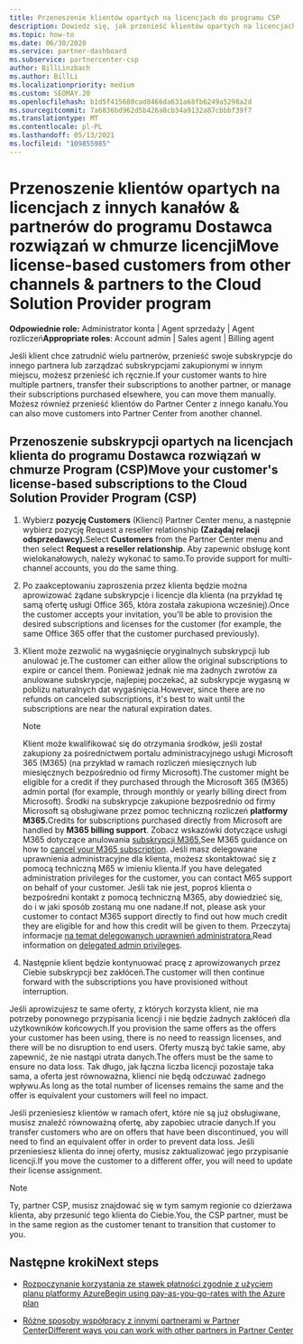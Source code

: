 ```yaml
---
title: Przenoszenie klientów opartych na licencjach do programu CSP
description: Dowiedz się, jak przenieść klientów opartych na licencjach z innych kanałów lub innego partnera do programu Dostawca rozwiązań w chmurze (CSP) w Partner Center.
ms.topic: how-to
ms.date: 06/30/2020
ms.service: partner-dashboard
ms.subservice: partnercenter-csp
author: BillLinzbach
ms.author: BillLi
ms.localizationpriority: medium
ms.custom: SEOMAY.20
ms.openlocfilehash: b1d5f415680cad8466da631a68fb6249a5298a2d
ms.sourcegitcommit: 7a6836bd962d5b426a8cb34a9132a87cbbbf39f7
ms.translationtype: MT
ms.contentlocale: pl-PL
ms.lasthandoff: 05/13/2021
ms.locfileid: "109855985"
---
```

# <a name="move-license-based-customers-from-other-channels--partners-to-the-cloud-solution-provider-program"></a><span data-ttu-id="48f2b-103">Przenoszenie klientów opartych na licencjach z innych kanałów & partnerów do programu Dostawca rozwiązań w chmurze licencji</span><span class="sxs-lookup"><span data-stu-id="48f2b-103">Move license-based customers from other channels & partners to the Cloud Solution Provider program</span></span>

<span data-ttu-id="48f2b-104">**Odpowiednie role:** Administrator konta | Agent sprzedaży | Agent rozliczeń</span><span class="sxs-lookup"><span data-stu-id="48f2b-104">**Appropriate roles**: Account admin | Sales agent | Billing agent</span></span>

<span data-ttu-id="48f2b-105">Jeśli klient chce zatrudnić wielu partnerów, przenieść swoje subskrypcje do innego partnera lub zarządzać subskrypcjami zakupionymi w innym miejscu, możesz przenieść ich ręcznie.</span><span class="sxs-lookup"><span data-stu-id="48f2b-105">If your customer wants to hire multiple partners, transfer their subscriptions to another partner, or manage their subscriptions purchased elsewhere, you can move them manually.</span></span> <span data-ttu-id="48f2b-106">Możesz również przenieść klientów do Partner Center z innego kanału.</span><span class="sxs-lookup"><span data-stu-id="48f2b-106">You can also move customers into Partner Center from another channel.</span></span>

## <a name="move-your-customers-license-based-subscriptions-to-the-cloud-solution-provider-program-csp"></a><span data-ttu-id="48f2b-107">Przenoszenie subskrypcji opartych na licencjach klienta do programu Dostawca rozwiązań w chmurze Program (CSP)</span><span class="sxs-lookup"><span data-stu-id="48f2b-107">Move your customer's license-based subscriptions to the Cloud Solution Provider Program (CSP)</span></span>

1. <span data-ttu-id="48f2b-108">Wybierz **pozycję Customers** (Klienci) Partner Center menu, a następnie wybierz pozycję Request a reseller relationship **(Zażądaj relacji odsprzedawcy).**</span><span class="sxs-lookup"><span data-stu-id="48f2b-108">Select **Customers** from the Partner Center menu and then select **Request a reseller relationship**.</span></span> <span data-ttu-id="48f2b-109">Aby zapewnić obsługę kont wielokanałowych, należy wykonać to samo.</span><span class="sxs-lookup"><span data-stu-id="48f2b-109">To provide support for multi-channel accounts, you do the same thing.</span></span>

2. <span data-ttu-id="48f2b-110">Po zaakceptowaniu zaproszenia przez klienta będzie można aprowizować żądane subskrypcje i licencje dla klienta (na przykład tę samą ofertę usługi Office 365, która została zakupiona wcześniej).</span><span class="sxs-lookup"><span data-stu-id="48f2b-110">Once the customer accepts your invitation, you'll be able to provision the desired subscriptions and licenses for the customer (for example, the same Office 365 offer that the customer purchased previously).</span></span>

3. <span data-ttu-id="48f2b-111">Klient może zezwolić na wygaśnięcie oryginalnych subskrypcji lub anulować je.</span><span class="sxs-lookup"><span data-stu-id="48f2b-111">The customer can either allow the original subscriptions to expire or cancel them.</span></span> <span data-ttu-id="48f2b-112">Ponieważ jednak nie ma żadnych zwrotów za anulowane subskrypcje, najlepiej poczekać, aż subskrypcje wygasną w pobliżu naturalnych dat wygaśnięcia.</span><span class="sxs-lookup"><span data-stu-id="48f2b-112">However, since there are no refunds on canceled subscriptions, it's best to wait until the  subscriptions are near the natural expiration dates.</span></span>


   >[!NOTE]
   ><span data-ttu-id="48f2b-113">Klient może kwalifikować się do otrzymania środków, jeśli został zakupiony za pośrednictwem portalu administracyjnego usługi Microsoft 365 (M365) (na przykład w ramach rozliczeń miesięcznych lub miesięcznych bezpośrednio od firmy Microsoft).</span><span class="sxs-lookup"><span data-stu-id="48f2b-113">The customer might be eligible for a credit if they purchased through the Microsoft 365 (M365) admin portal (for example, through monthly or yearly billing direct from Microsoft).</span></span> <span data-ttu-id="48f2b-114">Środki na subskrypcje zakupione bezpośrednio od firmy Microsoft są obsługiwane przez pomoc techniczną rozliczeń **platformy M365.**</span><span class="sxs-lookup"><span data-stu-id="48f2b-114">Credits for subscriptions purchased directly from Microsoft are handled by **M365 billing support**.</span></span> <span data-ttu-id="48f2b-115">Zobacz wskazówki dotyczące usługi M365 dotyczące anulowania [subskrypcji M365.](/microsoft-365/commerce/subscriptions/cancel-your-subscription)</span><span class="sxs-lookup"><span data-stu-id="48f2b-115">See M365 guidance on how to [cancel your M365 subscription](/microsoft-365/commerce/subscriptions/cancel-your-subscription).</span></span> <span data-ttu-id="48f2b-116">Jeśli masz delegowane uprawnienia administracyjne dla klienta, możesz skontaktować się z pomocą techniczną M65 w imieniu klienta.</span><span class="sxs-lookup"><span data-stu-id="48f2b-116">If you have delegated administration privileges for the customer, you can contact M65 support on behalf of your customer.</span></span> <span data-ttu-id="48f2b-117">Jeśli tak nie jest, poproś klienta o bezpośredni kontakt z pomocą techniczną M365, aby dowiedzieć się, do i w jaki sposób zostaną mu one nadane.</span><span class="sxs-lookup"><span data-stu-id="48f2b-117">If not, please ask your customer to contact M365 support directly to find out how much credit they are eligible for and how this credit will be given to them.</span></span> <span data-ttu-id="48f2b-118">Przeczytaj informacje [na temat delegowanych uprawnień administratora.](customers-revoke-admin-privileges.md)</span><span class="sxs-lookup"><span data-stu-id="48f2b-118">Read information on [delegated admin privileges](customers-revoke-admin-privileges.md).</span></span>


4. <span data-ttu-id="48f2b-119">Następnie klient będzie kontynuować pracę z aprowizowanych przez Ciebie subskrypcji bez zakłóceń.</span><span class="sxs-lookup"><span data-stu-id="48f2b-119">The customer will then continue forward with the subscriptions you have provisioned without interruption.</span></span>

<span data-ttu-id="48f2b-120">Jeśli aprowizujesz te same oferty, z których korzysta klient, nie ma potrzeby ponownego przypisania licencji i nie będzie żadnych zakłóceń dla użytkowników końcowych.</span><span class="sxs-lookup"><span data-stu-id="48f2b-120">If you provision the same offers as the offers your customer has been using, there is no need to reassign licenses, and there will be no disruption to end users.</span></span> <span data-ttu-id="48f2b-121">Oferty muszą być takie same, aby zapewnić, że nie nastąpi utrata danych.</span><span class="sxs-lookup"><span data-stu-id="48f2b-121">The offers must be the same to ensure no data loss.</span></span> <span data-ttu-id="48f2b-122">Tak długo, jak łączna liczba licencji pozostaje taka sama, a oferta jest równoważna, klienci nie będą odczuwać żadnego wpływu.</span><span class="sxs-lookup"><span data-stu-id="48f2b-122">As long as the total number of licenses remains the same and the offer is equivalent your customers will feel no impact.</span></span>

<span data-ttu-id="48f2b-123">Jeśli przeniesiesz klientów w ramach ofert, które nie są już obsługiwane, musisz znaleźć równoważną ofertę, aby zapobiec utracie danych.</span><span class="sxs-lookup"><span data-stu-id="48f2b-123">If you transfer customers who are on offers that have been discontinued, you will need to find an equivalent offer in order to prevent data loss.</span></span> <span data-ttu-id="48f2b-124">Jeśli przeniesiesz klienta do innej oferty, musisz zaktualizować jego przypisanie licencji.</span><span class="sxs-lookup"><span data-stu-id="48f2b-124">If you move the customer to a different offer, you will need to update their license assignment.</span></span>

>[!NOTE]
> <span data-ttu-id="48f2b-125">Ty, partner CSP, musisz znajdować się w tym samym regionie co dzierżawa klienta, aby przesunić tego klienta do Ciebie.</span><span class="sxs-lookup"><span data-stu-id="48f2b-125">You, the CSP partner, must be in the same region as the customer tenant to transition that customer to you.</span></span>

## <a name="next-steps"></a><span data-ttu-id="48f2b-126">Następne kroki</span><span class="sxs-lookup"><span data-stu-id="48f2b-126">Next steps</span></span>

- [<span data-ttu-id="48f2b-127">Rozpoczynanie korzystania ze stawek płatności zgodnie z użyciem planu platformy Azure</span><span class="sxs-lookup"><span data-stu-id="48f2b-127">Begin using pay-as-you-go-rates with the Azure plan</span></span>](azure-plan-get-started.md)
 

- [<span data-ttu-id="48f2b-128">Różne sposoby współpracy z innymi partnerami w Partner Center</span><span class="sxs-lookup"><span data-stu-id="48f2b-128">Different ways you can work with other partners in Partner Center</span></span>](work-with-other-partners.md)
